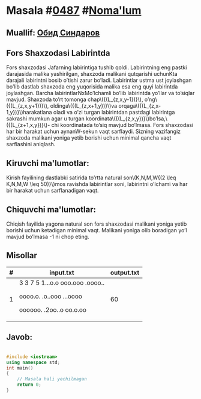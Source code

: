 
<h1>Masala #<a href="https://robocontest.uz/tasks/0487">0487</a> #<a href="https://robocontest.uz/tasks?category=1">Noma'lum</a></h1>
<h2> Muallif: <a href="https://robocontest.uz/profile/thecr4sh">Обид Синдаров</a></h2>
<h2>Fors Shaxzodasi Labirintda</h2>
<p>Fors shaxzodasi Jafarning labirintiga tushib qoldi. Labirintning eng pastki darajasida malika yashirilgan, shaxzoda malikani qutqarishi uchunKta darajali labirintni bosib o’tishi zarur bo’ladi. Labirintlar ustma ust joylashgan bo’lib dastlab shaxzoda eng yuqorisida malika esa eng quyi labirintda joylashgan. Barcha labirintlarNxMo’lchamli bo’lib labirintda yo’llar va to’siqlar mavjud. Shaxzoda to’rt tomonga chap\({(L_{z,x,y-1})}\), o’ng\({(L_{z,x,y+1})}\), oldinga\({(L_{z,x+1,y})}\)va orqaga\({(L_{z,x-1,y})}\)harakatlana oladi va o’zi turgan labirintdan pastdagi labirintga sakrashi mumkun agar u turgan koordinata\({(L_{z,x,y})}\)bo’lsa,\({(L_{z+1,x,y})}\)- chi koordinatada to’siq mavjud bo’lmasa. Fors shaxzodasi har bir harakat uchun aynanW-sekun vaqt sarflaydi. Sizning vazifangiz shaxzoda malikani yoniga yetib borishi uchun minimal qancha vaqt sarflashini aniqlash.</p>
<h2>Kiruvchi ma'lumotlar:</h2>
<p>Kirish fayilining dastlabki satirida to’rtta natural son\(K,N,M,W{(2 \leq K,N,M,W \leq 50)}\)mos ravishda labirintlar soni, labirintni o’lchami va har bir harakat uchun sarflanadigan vaqt.</p>
<h2>Chiquvchi ma'lumotlar:</h2>
<p>Chiqish fayilida yagona natural son fors shaxzodasi malikani yoniga yetib borishi uchun ketadigan minimal vaqt. Malikani yoniga olib boradigan yo’l mavjud bo’lmasa -1 ni chop eting.</p>
<h2>Misollar</h2>
<table>
    <thead>
        <tr>
            <th>#</th>
            <th>input.txt</th>
            <th>output.txt</th>
        </tr>
    </thead>
    <tbody>
            <tr>
                <td>1</td>
                <td>3 3 7 5
1...o.o
ooo.ooo
.oooo..

oooo.o.
.o..ooo
...oooo

oooooo.
.2oo..o
oo.o.oo</td>
                <td>60</td>
            </tr>
    </tbody>
    </table>
    
<h2>Javob:</h2>

######
```cpp
#include <iostream>
using namespace std;
int main()
{
    // Masala hali yechilmagan
    return 0;
}
```
